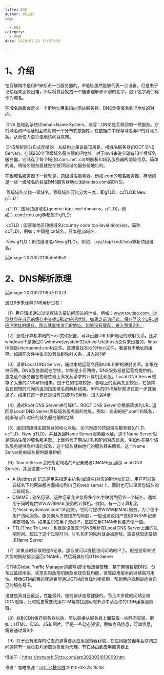 ```yaml
---
title: DNS
author: 郑天祺
tag:

  - DNS
category:
  - 网络
date: 2020-07-21 15:57:00

---
```


# 1、介绍

​		在互联网中是用IP来标识一台服务器的。IP地址虽然能够代表一台设备，但是由于记忆起来比较困难，所以将其替换成一个能够理解和识别的名字，这个名字我们称作为域名。

​		在域名后面会定义一个IP地址用来指向网站服务器。DNS负责域名到IP地址的对应。

​		DNS 是域名系统(Domain Name System，缩写：DNS)是互联网的一项服务。它将域名和IP地址相互映射的一个分布式数据库，在数据库中保存域名与IP的对照关系，从而使人更方便地访问互联网。

​		DNS解析是分布式存储的，从结构上来说最顶层是，根域名服务器(ROOT DNS Server)，存储260个顶级域名服务器的IP地址。对于Ipv4来说全球有13个根域名服务器，它储存了每个域(如.com .net .cn)的解析和域名服务器的地址信息。简单的说，根域名服务器就是存放顶级域名服务器地址的。

​		在根域名服务器下一级就是，顶级域名服务器。例如.com的域名服务器，存储的是一些一级域名的权威DNS服务器地址(如toutiao.com的DNS)。

​		顶级域名又称一级域名，顶级域名可以分为三类，即gTLD、ccTLD和New gTLD：

​		gTLD：国际顶级域名(generic top-level domains，gTLD)，例如：.com/.net/.org等都属于gTLD;

​		ccTLD：国家和地区顶级域名(country code top-level domains，简称ccTLD)，例如：中国是.cn域名，日本是.jp域名;

​		New gTLD：新顶级域名(New gTLD)，例如：.xyz/.top/.red/.help等新顶级域名。

![image-20200721195559652](/assets/images/DNS1.png)

# 2、DNS解析原理

![image-20200721195702373](/assets/images/DNS2.png)



通过9步来诠释DNS解析过程：

（1）用户请求通过浏览器输入要访问网站的地址，例如：www.toutiao.com。浏览器会在自己的缓存中查找URL对应IP地址。如果之前访问过，保存了这个URL对应IP地址的缓存，那么就直接访问IP地址。如果没有缓存，进入到第2步。

（2）通过计算机本地的Host文件配置，可以设置URL和IP地址的映射关系。比如windows下是通过C:\windwos\system32\driver\etc\hosts文件来设置的，linux中则是/etc/named.confg文件。这里查找本地的Host文件，看是有IP地址的缓存。如果在文件中依旧没有找到映射关系，进入第3步

（3）请求Local DNS Server，通过本地运营商获取URL和IP的映射关系。如果在校园网，DNS服务器就在学校，如果是小区网络，DNS服务器是运营商提供的。总之这个服务器在物理位置上离发起请求的计算机比较近。Local DNS Server缓存了大量的DNS解析结果。由于它的性能较好，物理上的距离又比较近，它通常会在很短的时间内返回指定域名的解析结果。80%的DNS解析需求在这一步就满足了。如果在这一步还是没有完成DNS解析，进入第4步

（4）通过Root DNS Server进行解析，ROOT DNS Server会根据请求的URL 返回给Local DNS Server顶级域名服务器的地址。例如：查询的是”.com”的域名，就查询 gTL对应的域名服务器的地址

（5）返回顶级域名服务器的地址以后，访问对应的顶级域名服务器(gTLD、ccTLD、New gTLD)，并且返回Name Server服务器地址。这个Name Server就是网站注册的域名服务器，上面包含了网站URL和IP的对应信息。例如你在某个域名服务提供商申请的域名，这个域名就由他们的服务器来解析。这个Name Server是由域名提供商维护的

（6）Name Server会把指定域名的A记录或者CNAME返回给Local DNS Server，并且设置一个TTL

- A (Address) 记录是用来指定主机名(或域名)对应的IP地址记录。用户可以将该域名下的网站服务器指向到自己的web server上。同时也可以设置您域名的二级域名。
- CNAME：别名记录。这种记录允许您将多个名字映射到另外一个域名。通常用于同时提供WWW和MAIL服务的计算机。例如，有一台计算机名为“host.mydomain.com”(A记录)。它同时提供WWW和MAIL服务，为了便于用户访问服务。服务商从方便维护的角度，一般也建议用户使用CNAME记录绑定域名的。如果主机使用了双线IP，显然使用CNAME也要方便一些。
- TTL(Time To Live)：也就是设置这个DNS解析在Local DNS Server上面的过期时间。超过了这个过期时间，URL和IP的映射就会被删除，需要获取还要请求Name Server

（7）如果此时获取的是A记录，那么就可以直接访问网站的IP了。但是通常来说大型的网站都会返回CNAME，然后将其传给GTM Server

​		GTM(Global Traffic Manager的简写)即全局流量管理，基于网宿智能DNS、分布式监控体系，实现实时故障切换及全球负载均衡，保障应用服务的持续高可用性。传给GTM的目的就是希望通过GTM的负载均衡机制，帮助用户找到最适合自己的服务器IP。

​		也就是离自己最近，性能最好，服务器状态最健康的。而且大多数的网站会做CDN缓存，此时就更需要使用GTM帮你找到网络节点中适合你的CDN缓存服务器。

（8）找到CDN缓存服务器以后，可以直接从服务器上面获取一些静态资源，例如：HTML、CSS、JS和图片。但是一些动态资源，例如商品信息，订单信息，需要通过第9步

（9）对于没有缓存的动态资源需要从应用服务器获取，在应用服务器与互联网之间通常有一层负载均衡器负责反向代理。有它路由到应用服务器上







借鉴于：https://network.51cto.com/art/202003/613009.htm 

作者：崔皓来源：[51CTO技术栈](https://www.toutiao.com/i6807234747488535054/)|2020-03-23 15:08